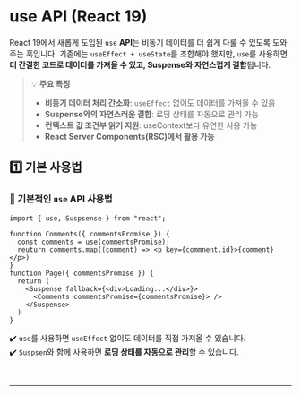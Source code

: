 # use API (React 19)
React 19에서 새롭게 도입된 `use` **API**는 비동기 데이터를 더 쉽게 다룰 수 있도록 도와주는 훅입니다. 기존에는 `useEffect + useState`를 조합해야 했지만, `use`를 사용하면 **더 간결한 코드로 데이터를 가져올 수 있고, Suspense와 자연스럽게 결합**됩니다.

> 💡 **주요 특징**
>- **비동기 데이터 처리 간소화**: `useEffect` 없이도 데이터를 가져올 수 있음
>- **Suspense와의 자연스러운 결합**: 로딩 상태를 자동으로 관리 가능
>- **컨텍스트 값 조건부 읽기 지원**: useContext보다 유연한 사용 가능
>- **React Server Components(RSC)에서 활용 가능**

## 1️⃣ 기본 사용법
### 🔹 기본적인 `use` API 사용법
```tsx
import { use, Suspsense } from "react";

function Comments({ commentsPromise }) {
  const comments = use(commentsPromise);
  reuturn comments.map((comment) => <p key={commnent.id}>{comment}</p>)
}
function Page({ commentsPromise }) {
  return (
    <Suspense fallback={<div>Loading...</div>}>
      <Comments commentsPromise={commentsPromise}> />
    </Suspense>
  )
}
```
✔️ `use`를 사용하면 `useEffect` 없이도 데이터를 직접 가져올 수 있습니다.  
✔️ `Suspsen`와 함께 사용하면 **로딩 상태를 자동으로 관리**할 수 있습니다.

<br>

- - -

<br>